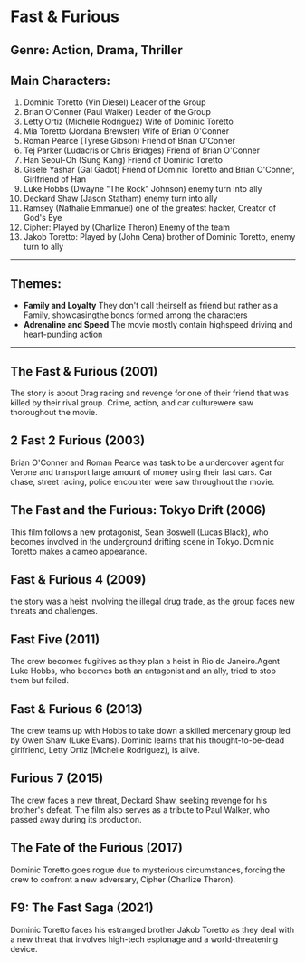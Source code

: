 # **Fast & Furious**
## Genre: Action, Drama, Thriller
## Main Characters:
1. Dominic Toretto (Vin Diesel) Leader of the Group
2. Brian O'Conner (Paul Walker) Leader of the Group
3. Letty Ortiz (Michelle Rodriguez) Wife of Dominic Toretto
4. Mia Toretto (Jordana Brewster) Wife of Brian O'Conner
5. Roman Pearce (Tyrese Gibson) Friend of Brian O'Conner
6. Tej Parker (Ludacris or Chris Bridges) Friend of Brian O'Conner
7. Han Seoul-Oh (Sung Kang) Friend of Dominic Toretto
8. Gisele Yashar (Gal Gadot) Friend of Dominic Toretto and Brian O'Conner, Girlfriend of Han 
9. Luke Hobbs (Dwayne "The Rock" Johnson) enemy turn into ally
10. Deckard Shaw (Jason Statham) enemy turn into ally
11. Ramsey (Nathalie Emmanuel) one of the greatest hacker, Creator of God's Eye
12. Cipher: Played by (Charlize Theron) Enemy of the team
13. Jakob Toretto: Played by (John Cena) brother of Dominic Toretto, enemy turn to ally
---
## Themes:
- **Family and Loyalty** They don't call theirself as friend but rather as a Family, showcasingthe bonds formed among the characters
- **Adrenaline and Speed** The movie mostly contain highspeed driving and heart-punding action
---
## The Fast & Furious (2001)
The story is about Drag racing and revenge for one of their friend that was killed by their rival group. Crime, action, and car culturewere saw thoroughout the movie.
## 2 Fast 2 Furious (2003)
Brian O'Conner and Roman Pearce was task to be a undercover agent for Verone and transport large amount of money using their fast cars. Car chase, street racing, police encounter were saw throughout the movie. 
## The Fast and the Furious: Tokyo Drift (2006)
This film follows a new protagonist, Sean Boswell (Lucas Black), who becomes involved in the underground drifting scene in Tokyo. Dominic Toretto makes a cameo appearance.
## Fast & Furious 4 (2009)
the story was a heist involving the illegal drug trade, as the group faces new threats and challenges.
## Fast Five (2011)
The crew becomes fugitives as they plan a heist in Rio de Janeiro.Agent Luke Hobbs, who becomes both an antagonist and an ally, tried to stop them but failed.

## Fast & Furious 6 (2013)
The crew teams up with Hobbs to take down a skilled mercenary group led by Owen Shaw (Luke Evans). Dominic learns that his thought-to-be-dead girlfriend, Letty Ortiz (Michelle Rodriguez), is alive.

## Furious 7 (2015)
The crew faces a new threat, Deckard Shaw, seeking revenge for his brother's defeat. The film also serves as a tribute to Paul Walker, who passed away during its production.

## The Fate of the Furious (2017)
Dominic Toretto goes rogue due to mysterious circumstances, forcing the crew to confront a new adversary, Cipher (Charlize Theron).

## F9: The Fast Saga (2021)
Dominic Toretto faces his estranged brother Jakob Toretto as they deal with a new threat that involves high-tech espionage and a world-threatening device.
